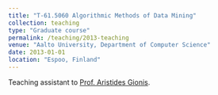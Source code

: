 ```yaml
---
title: "T-61.5060 Algorithmic Methods of Data Mining"
collection: teaching
type: "Graduate course"
permalink: /teaching/2013-teaching
venue: "Aalto University, Department of Computer Science"
date: 2013-01-01
location: "Espoo, Finland"
---
```


Teaching assistant to [Prof. Aristides Gionis](https://www.kth.se/profile/argioni).